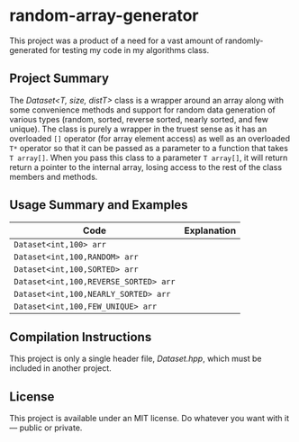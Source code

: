 # random-array-generator
This project was a product of a need for a vast amount of randomly-generated for testing my code in my algorithms class. 

## Project Summary
The _Dataset\<T, size, distT\>_ class is a wrapper around an array along with some convenience methods and support for random data generation of various types (random, sorted,
reverse sorted, nearly sorted, and few unique). The class is purely a wrapper in the truest sense as it has an overloaded `[]` operator (for array element access) as well
as an overloaded `T*` operator so that it can be passed as a parameter to a function that takes `T array[]`. When you pass this class to a parameter `T array[]`, it will return 
return a pointer to the internal array, losing access to the rest of the class members and methods.

## Usage Summary and Examples

| Code | Explanation |
| ---- | ----------- |
| `Dataset<int,100> arr` |  |
| `Dataset<int,100,RANDOM> arr` |  |
| `Dataset<int,100,SORTED> arr` |  |
| `Dataset<int,100,REVERSE_SORTED> arr` |  |
| `Dataset<int,100,NEARLY_SORTED> arr` |  |
| `Dataset<int,100,FEW_UNIQUE> arr` |  |

## Compilation Instructions
This project is only a single header file, _Dataset.hpp_, which must be included in another project.

## License
This project is available under an MIT license. Do whatever you want with it — public or private.
